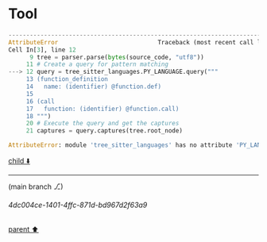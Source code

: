 # Tool

```python
---------------------------------------------------------------------------
AttributeError                            Traceback (most recent call last)
Cell In[3], line 12
      9 tree = parser.parse(bytes(source_code, "utf8"))
     11 # Create a query for pattern matching
---> 12 query = tree_sitter_languages.PY_LANGUAGE.query("""
     13 (function_definition
     14   name: (identifier) @function.def)
     15 
     16 (call
     17   function: (identifier) @function.call)
     18 """)
     20 # Execute the query and get the captures
     21 captures = query.captures(tree.root_node)

AttributeError: module 'tree_sitter_languages' has no attribute 'PY_LANGUAGE'

```

[child ⬇️](#4dc004ce-1401-4ffc-871d-bd967d2f63a9)

---

(main branch ⎇)
###### 4dc004ce-1401-4ffc-871d-bd967d2f63a9
[parent ⬆️](#9f67d0a5-d0f4-44e9-8fa7-40963c60e88f)
